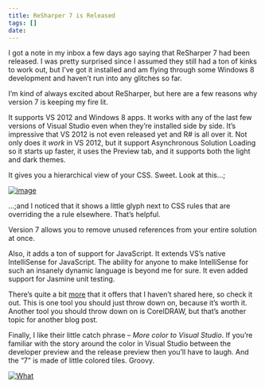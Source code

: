 ```yaml
---
title: ReSharper 7 is Released
tags: []
date: 
---
```


I got a note in my inbox a few days ago saying that ReSharper 7 had been released. I was pretty surprised since I assumed they still had a ton of kinks to work out, but I&rsquo;ve got it installed and am flying through some Windows 8 development and haven&rsquo;t run into any glitches so far.

I&rsquo;m kind of always excited about ReSharper, but here are a few reasons why version 7 is keeping my fire lit.

It supports VS 2012 and Windows 8 apps. It works with any of the last few versions of Visual Studio even when they&rsquo;re installed side by side. It&rsquo;s impressive that VS 2012 is not even released yet and R# is all over it. Not only does it _work_ in VS 2012, but it support Asynchronous Solution Loading so it starts up faster, it uses the Preview tab, and it supports both the light and dark themes.

It gives you a hierarchical view of your CSS. Sweet. Look at this...;

[![](http://codefoster.blob.core.windows.net/site/image/1a5f4832a7334048ba0326192a64cb60/resharper-7-is-released_01_1.png "image")](http://{fix}/image.axd?picture=Windows-Live-Writer/b8da1d1707fe/0A42BFE2/image.png)

...;and I noticed that it shows a little glyph next to CSS rules that are overriding the a rule elsewhere. That&rsquo;s helpful.

Version 7 allows you to remove unused references from your entire solution at once.

Also, it adds a ton of support for JavaScript. It extends VS&rsquo;s native IntelliSense for JavaScript. The ability for anyone to make IntelliSense for such an insanely dynamic language is beyond me for sure. It even added support for Jasmine unit testing.

There&rsquo;s quite a bit [more](http://www.jetbrains.com/resharper/whatsnew/index.html) that it offers that I haven&rsquo;t shared here, so check it out. This is one tool you should just throw down on, because it&rsquo;s worth it. Another tool you should throw down on is CorelDRAW, but that&rsquo;s another topic for another blog post.

Finally, I like their little catch phrase &ndash; _More color to Visual Studio_. If you&rsquo;re familiar with the story around the color in Visual Studio between the developer preview and the release preview then you&rsquo;ll have to laugh. And the &ldquo;7&rdquo; is made of little colored tiles. Groovy.

[![What](http://codefoster.blob.core.windows.net/site/image/2da408aa4aaa43f38c0234ff407b1b0b/resharper-7-is-released_02_1.png "What")](http://www.jetbrains.com/whatsnew/index.html)